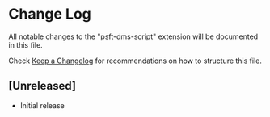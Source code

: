 # Change Log
All notable changes to the "psft-dms-script" extension will be documented in this file.

Check [Keep a Changelog](http://keepachangelog.com/) for recommendations on how to structure this file.

## [Unreleased]
- Initial release